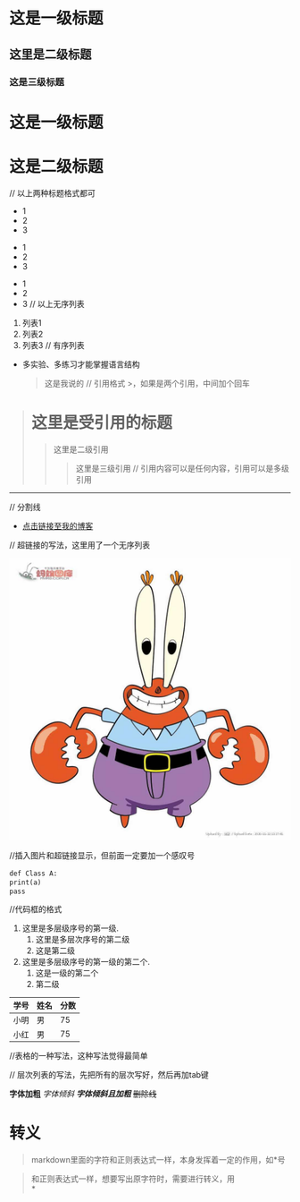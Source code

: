 # 这是一级标题
## 这里是二级标题
### 这是三级标题
这是一级标题
============
这是二级标题
============
// 以上两种标题格式都可

* 1
* 2
* 3
+ 1
+ 2
+ 3
- 1
- 2
- 3
// 以上无序列表
1. 列表1
2. 列表2
3. 列表3
// 有序列表
* 多实验、多练习才能掌握语言结构
    > 这是我说的 
// 引用格式 >，如果是两个引用，中间加个回车
> # 这里是受引用的标题
>> 这里是二级引用
>>> 这里是三级引用
// 引用内容可以是任何内容，引用可以是多级引用

--------
// 分割线

* [点击链接至我的博客](http://www.baidu.com)

// 超链接的写法，这里用了一个无序列表

![小螃蟹](https://raw.githubusercontent.com/xiaopangxiewa/Bilibili/master/蟹老板.jpg)

//插入图片和超链接显示，但前面一定要加一个感叹号
```
def Class A:
print(a)
pass
```
//代码框的格式
1. 这里是多层级序号的第一级.
    1. 这里是多层次序号的第二级
    1. 这是第二级
2. 这里是多层级序号的第一级的第二个.
    1. 这是一级的第二个
    1. 第二级
    
学号|姓名|分数
-|-|-
小明|男|75
小红|男|75
//表格的一种写法，这种写法觉得最简单

// 层次列表的写法，先把所有的层次写好，然后再加tab键

**字体加粗**
*字体倾斜*
***字体倾斜且加粗***
~~删除线~~


# 转义
> markdown里面的字符和正则表达式一样，本身发挥着一定的作用，如*号

> 和正则表达式一样，想要写出原字符时，需要进行转义，用\
\*
